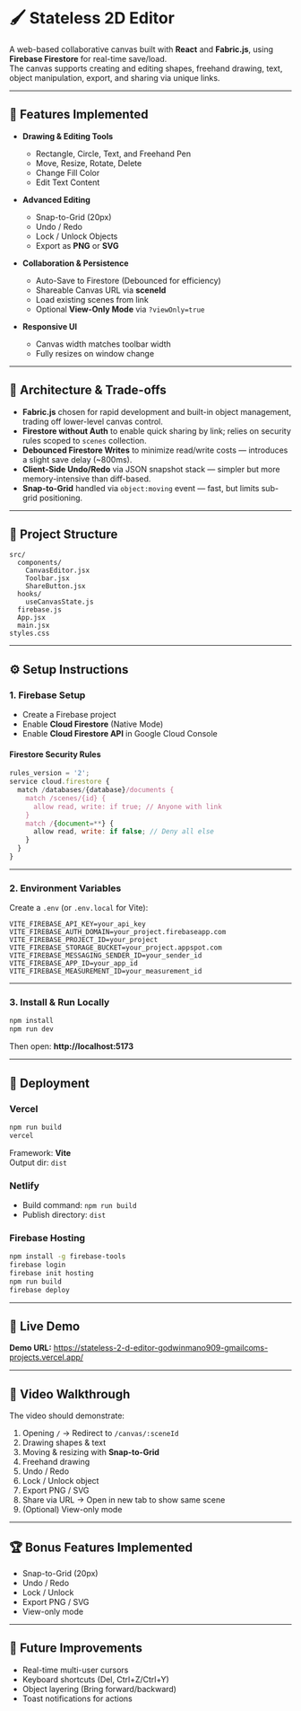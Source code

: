 # 🖌️ Stateless 2D Editor

A web-based collaborative canvas built with **React** and **Fabric.js**, using **Firebase Firestore** for real-time save/load.  
The canvas supports creating and editing shapes, freehand drawing, text, object manipulation, export, and sharing via unique links.

---

## 📌 Features Implemented

- **Drawing & Editing Tools**
  - Rectangle, Circle, Text, and Freehand Pen
  - Move, Resize, Rotate, Delete
  - Change Fill Color
  - Edit Text Content

- **Advanced Editing**
  - Snap-to-Grid (20px)
  - Undo / Redo
  - Lock / Unlock Objects
  - Export as **PNG** or **SVG**

- **Collaboration & Persistence**
  - Auto-Save to Firestore (Debounced for efficiency)
  - Shareable Canvas URL via **sceneId**
  - Load existing scenes from link
  - Optional **View-Only Mode** via `?viewOnly=true`

- **Responsive UI**
  - Canvas width matches toolbar width
  - Fully resizes on window change

---

## 🧠 Architecture & Trade-offs

- **Fabric.js** chosen for rapid development and built-in object management, trading off lower-level canvas control.
- **Firestore without Auth** to enable quick sharing by link; relies on security rules scoped to `scenes` collection.
- **Debounced Firestore Writes** to minimize read/write costs — introduces a slight save delay (~800ms).
- **Client-Side Undo/Redo** via JSON snapshot stack — simpler but more memory-intensive than diff-based.
- **Snap-to-Grid** handled via `object:moving` event — fast, but limits sub-grid positioning.

---

## 📂 Project Structure

```
src/
  components/
    CanvasEditor.jsx
    Toolbar.jsx
    ShareButton.jsx
  hooks/
    useCanvasState.js
  firebase.js
  App.jsx
  main.jsx
styles.css
```

---

## ⚙️ Setup Instructions

### 1. Firebase Setup
- Create a Firebase project
- Enable **Cloud Firestore** (Native Mode)
- Enable **Cloud Firestore API** in Google Cloud Console

#### Firestore Security Rules
```javascript
rules_version = '2';
service cloud.firestore {
  match /databases/{database}/documents {
    match /scenes/{id} {
      allow read, write: if true; // Anyone with link
    }
    match /{document=**} {
      allow read, write: if false; // Deny all else
    }
  }
}
```

---

### 2. Environment Variables

Create a `.env` (or `.env.local` for Vite):

```
VITE_FIREBASE_API_KEY=your_api_key
VITE_FIREBASE_AUTH_DOMAIN=your_project.firebaseapp.com
VITE_FIREBASE_PROJECT_ID=your_project
VITE_FIREBASE_STORAGE_BUCKET=your_project.appspot.com
VITE_FIREBASE_MESSAGING_SENDER_ID=your_sender_id
VITE_FIREBASE_APP_ID=your_app_id
VITE_FIREBASE_MEASUREMENT_ID=your_measurement_id
```

---

### 3. Install & Run Locally

```bash
npm install
npm run dev
```
Then open: **http://localhost:5173**

---

## 🚀 Deployment

### **Vercel**
```bash
npm run build
vercel
```
Framework: **Vite**  
Output dir: `dist`

### **Netlify**
- Build command: `npm run build`
- Publish directory: `dist`

### **Firebase Hosting**
```bash
npm install -g firebase-tools
firebase login
firebase init hosting
npm run build
firebase deploy
```

---

## 🔗 Live Demo
**Demo URL:** https://stateless-2-d-editor-godwinmano909-gmailcoms-projects.vercel.app/

---

## 🎥 Video Walkthrough

The video should demonstrate:
1. Opening `/` → Redirect to `/canvas/:sceneId`
2. Drawing shapes & text
3. Moving & resizing with **Snap-to-Grid**
4. Freehand drawing
5. Undo / Redo
6. Lock / Unlock object
7. Export PNG / SVG
8. Share via URL → Open in new tab to show same scene
9. (Optional) View-only mode

---

## 🏆 Bonus Features Implemented
- Snap-to-Grid (20px)
- Undo / Redo
- Lock / Unlock
- Export PNG / SVG
- View-only mode

---

## 🔮 Future Improvements
- Real-time multi-user cursors
- Keyboard shortcuts (Del, Ctrl+Z/Ctrl+Y)
- Object layering (Bring forward/backward)
- Toast notifications for actions



